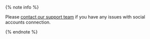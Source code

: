 {% note info %}

Please [contact our support team](../../troubleshooting/support.md) if you have any issues with social accounts connection.

{% endnote %}